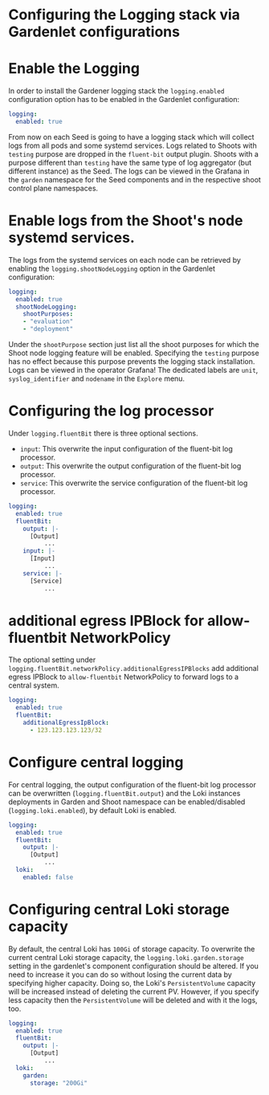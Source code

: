# Configuring the Logging stack via Gardenlet configurations

# Enable the Logging

In order to install the Gardener logging stack the `logging.enabled` configuration option has to be enabled in the Gardenlet configuration:
```yaml
logging:
  enabled: true
```

From now on each Seed is going to have a logging stack which will collect logs from all pods and some systemd services. Logs related to Shoots with `testing` purpose are dropped in the `fluent-bit` output plugin. Shoots with a purpose different than `testing` have the same type of log aggregator (but different instance) as the Seed. The logs can be viewed in the Grafana in the `garden` namespace for the Seed components and in the respective shoot control plane namespaces.

# Enable logs from the Shoot's node systemd services.

The logs from the systemd services on each node can be retrieved by enabling the `logging.shootNodeLogging` option in the Gardenlet configuration:
```yaml
logging:
  enabled: true
  shootNodeLogging:
    shootPurposes:
    - "evaluation"
    - "deployment"
```

Under the `shootPurpose` section just list all the shoot purposes for which the Shoot node logging feature will be enabled. Specifying the `testing` purpose has no effect because this purpose prevents the logging stack installation.
Logs can be  viewed in the operator Grafana!
The dedicated labels are `unit`, `syslog_identifier` and `nodename` in the `Explore` menu.

# Configuring the log processor

Under `logging.fluentBit` there is three optional sections.
- `input`: This overwrite the input configuration of the fluent-bit log processor.
 - `output`: This overwrite the output configuration of the fluent-bit log processor.
 - `service`: This overwrite the service configuration of the fluent-bit log processor.

```yaml
logging:
  enabled: true
  fluentBit:
    output: |-
      [Output]
          ...
    input: |-
      [Input]
          ...
    service: |-
      [Service]
          ...
```

# additional egress IPBlock for allow-fluentbit NetworkPolicy

The optional setting under `logging.fluentBit.networkPolicy.additionalEgressIPBlocks` add additional egress IPBlock to `allow-fluentbit` NetworkPolicy to forward logs to a central system.

```yaml
logging:
  enabled: true
  fluentBit:
    additionalEgressIpBlock:
      - 123.123.123.123/32
```

# Configure central logging

For central logging, the output configuration of the fluent-bit log processor can be overwritten (`logging.fluentBit.output`) and the Loki instances deployments in Garden and Shoot namespace can be enabled/disabled (`logging.loki.enabled`), by default Loki is enabled.

```yaml
logging:
  enabled: true
  fluentBit:
    output: |-
      [Output]
          ...
  loki:
    enabled: false
```

# Configuring central Loki storage capacity

By default, the central Loki has `100Gi` of storage capacity.
To overwrite the current central Loki storage capacity, the `logging.loki.garden.storage` setting in the gardenlet's component configuration should be altered.
If you need to increase it you can do so without losing the current data by specifying higher capacity. Doing so, the Loki's `PersistentVolume` capacity will be increased instead of deleting the current PV.
However, if you specify less capacity then the `PersistentVolume` will be deleted and with it the logs, too.

```yaml
logging:
  enabled: true
  fluentBit:
    output: |-
      [Output]
          ...
  loki:
    garden:
      storage: "200Gi"
```
